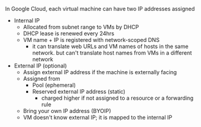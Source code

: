 In Google Cloud, each virtual machine can have two IP addresses assigned
- Internal IP
	- Allocated from subnet range to VMs by DHCP
	- DHCP lease is renewed every 24hrs
	- VM name + IP is registered with network-scoped DNS
		- it can translate web URLs and VM names of hosts in the same network. but can't translate host names from VMs in a different network
- External IP (optional)
	- Assign external IP address if the machine is externally facing
	- Assigned from
		- Pool (ephemeral)
		- Reserved external IP address (static)
			- charged higher if not assigned to a resource or a forwarding rule
	- Bring your own IP address (BYOIP)
	- VM doesn't know external IP; it is mapped to the internal IP
